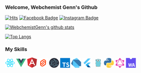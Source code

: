 ### Welcome, Webchemist Genn's Github

[![Hits](https://hits.seeyoufarm.com/api/count/incr/badge.svg?url=https%3A%2F%2Fgithub.com%2FWebchemistGenn%2Fhit-counter)](https://hits.seeyoufarm.com)
[![Facebook Badge](https://img.shields.io/badge/-Facebook-1877f2?style=round-square&logo=facebook&logoColor=white&link=https://www.facebook.com/webchemist.yoon/)](https://www.facebook.com/webchemist.yoon/)
[![Instagram Badge](https://img.shields.io/badge/-Instagram-e4405f?style=round-square&logo=instagram&logoColor=white&link=https://www.instagram.com/webchemist_genn/)](https://www.instagram.com/webchemist_genn/)

[![WebchemistGenn's github stats](https://github-readme-stats.vercel.app/api?username=WebchemistGenn&count_private=true&hide=stars,contribs)](https://github.com/WebchemistGenn)

[![Top Langs](https://github-readme-stats.vercel.app/api/top-langs/?username=WebchemistGenn&layout=compact)](https://github.com/WebchemistGenn/github-readme-stats)

### My Skills

<a href="https://reactjs.org/" alt="React"><img src="https://github.com/WebchemistGenn/WebchemistGenn/blob/master/images/React.png" alt="React" width="32"/></a>
<a href="https://vuejs.org/" alt="Vue"><img src="https://github.com/WebchemistGenn/WebchemistGenn/blob/master/images/Vue.png" alt="Vue" width="32"/></a>
<a href="https://angular.io/" alt="Angular"><img src="https://github.com/WebchemistGenn/WebchemistGenn/blob/master/images/Angular.png" alt="Angular" width="32"/></a>
<a href="https://svelte.dev/" alt="Svelte"><img src="https://github.com/WebchemistGenn/WebchemistGenn/blob/master/images/Svelte.png" alt="Svelte" width="32"/></a>
<a href="https://www.electronjs.org/" alt="Electron"><img src="https://github.com/WebchemistGenn/WebchemistGenn/blob/master/images/Electron.png" alt="Electron" width="32"/></a>
<a href="https://www.typescriptlang.org/" alt="TS"><img src="https://github.com/WebchemistGenn/WebchemistGenn/blob/master/images/TS.png" alt="TS" width="32"/></a>
<a href="https://dart.dev/" alt="Dart"><img src="https://github.com/WebchemistGenn/WebchemistGenn/blob/master/images/Dart.png" alt="Dart" width="32"/></a>
<a href="https://flutter.dev/" alt="Flutter"><img src="https://github.com/WebchemistGenn/WebchemistGenn/blob/master/images/Flutter.png" alt="Flutter" width="32"/></a>
<a href="https://golang.org/" alt="Golang"><img src="https://github.com/WebchemistGenn/WebchemistGenn/blob/master/images/Golang.png" alt="Golang" width="32"/></a>
<a href="https://www.python.org/" alt="Python"><img src="https://github.com/WebchemistGenn/WebchemistGenn/blob/master/images/Python.png" alt="Python" width="32"/></a>
<a href="https://graphql.org/" alt="GraphQL"><img src="https://github.com/WebchemistGenn/WebchemistGenn/blob/master/images/GraphQL.png" alt="GraphQL" width="32"/></a>
<a href="https://webassembly.org/" alt="WebAssembly"><img src="https://github.com/WebchemistGenn/WebchemistGenn/blob/master/images/WebAssembly.png" alt="WebAssembly" width="32"/></a>
